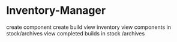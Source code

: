 # Inventory-Manager

create component
create build 
view inventory
        view components  in stock/archives
        view completed builds   in stock /archives
